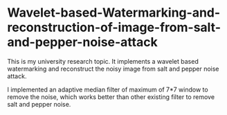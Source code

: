 # Wavelet-based-Watermarking-and-reconstruction-of-image-from-salt-and-pepper-noise-attack

This is my university research topic. It implements a wavelet based watermarking and reconstruct the noisy image from salt and pepper noise attack.

I implemented  an adaptive median filter of maximum of 7*7 window to remove the noise, which works better than other existing filter to remove salt and pepper noise.
